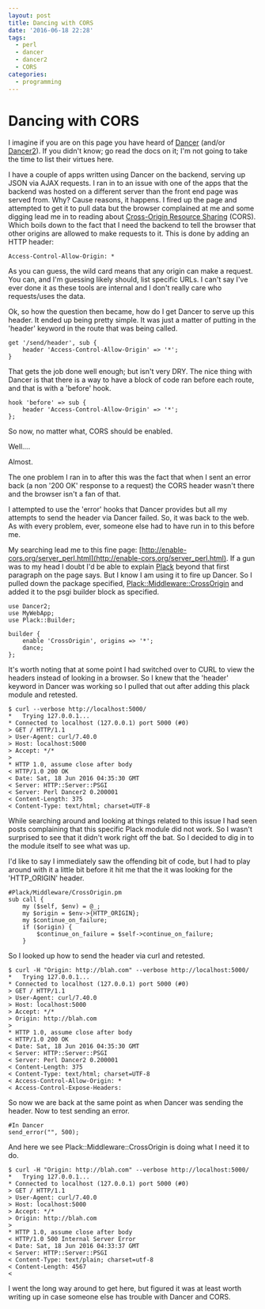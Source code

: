 ```yaml
---
layout: post
title: Dancing with CORS
date: '2016-06-18 22:28'
tags:
  - perl
  - dancer
  - dancer2
  - CORS
categories:
  - programming
---
```


# Dancing with CORS
I imagine if you are on this page you have heard of [Dancer](https://metacpan.org/pod/Dancer) (and/or [Dancer2](https://metacpan.org/pod/Dancer2)). If you didn't know; go read the docs on it; I'm not going to take the time to list their virtues here.

I have a couple of apps written using Dancer on the backend, serving up JSON via AJAX requests. I ran in to an issue with one of the apps that the backend was hosted on a different server than the front end page was served from. Why? Cause reasons, it happens. I fired up the page and attempted to get it to pull data but the browser complained at me and some digging lead me in to reading about [Cross-Origin Resource Sharing](http://enable-cors.org/) (CORS). Which boils down to the fact that I need the backend to tell the browser that other origins are allowed to make requests to it. This is done by adding an HTTP header:

```
Access-Control-Allow-Origin: *
```

As you can guess, the wild card means that any origin can make a request. You can, and I'm guessing likely should, list specific URLs. I can't say I've ever done it as these tools are internal and I don't really care who requests/uses the data.

Ok, so how the question then became, how do I get Dancer to serve up this header. It ended up being pretty simple. It was just a matter of putting in the 'header' keyword in the route that was being called.

```
get '/send/header', sub {
    header 'Access-Control-Allow-Origin' => '*';
}
```

That gets the job done well enough; but isn't very DRY. The nice thing with Dancer is that there is a way to have a block of code ran before each route, and that is with a 'before' hook.

```
hook 'before' => sub {
    header 'Access-Control-Allow-Origin' => '*';
};
```

So now, no matter what, CORS should be enabled.

Well....

Almost.

The one problem I ran in to after this was the fact that when I sent an error back (a non '200 OK' response to a request) the CORS header wasn't there and the browser isn't a fan of that.

I attempted to use the 'error' hooks that Dancer provides but all my attempts to send the header via Dancer failed. So, it was back to the web. As with every problem, ever, someone else had to have run in to this before me.

My searching lead me to this fine page: [http://enable-cors.org/server_perl.html](http://enable-cors.org/server_perl.html). If a gun was to my head I doubt I'd be able to explain [Plack](http://plackperl.org/) beyond that first paragraph on the page says. But I know I am using it to fire up Dancer. So I pulled down the package specified, [Plack::Middleware::CrossOrigin](https://metacpan.org/pod/Plack::Middleware::CrossOrigin) and added it to the psgi builder block as specified.

```
use Dancer2;
use MyWebApp;
use Plack::Builder;

builder {
    enable 'CrossOrigin', origins => '*';
    dance;
};
```

It's worth noting that at some point I had switched over to CURL to view the headers instead of looking in a browser. So I knew that the 'header' keyword in Dancer was working so I pulled that out after adding this plack module and retested.

```
$ curl --verbose http://localhost:5000/
*   Trying 127.0.0.1...
* Connected to localhost (127.0.0.1) port 5000 (#0)
> GET / HTTP/1.1
> User-Agent: curl/7.40.0
> Host: localhost:5000
> Accept: */*
>
* HTTP 1.0, assume close after body
< HTTP/1.0 200 OK
< Date: Sat, 18 Jun 2016 04:35:30 GMT
< Server: HTTP::Server::PSGI
< Server: Perl Dancer2 0.200001
< Content-Length: 375
< Content-Type: text/html; charset=UTF-8
```

While searching around and looking at things related to this issue I had seen posts complaining that this specific Plack module did not work. So I wasn't surprised to see that it didn't work right off the bat. So I decided to dig in to the module itself to see what was up.

I'd like to say I immediately saw the offending bit of code, but I had to play around with it a little bit before it hit me that the it was looking for the 'HTTP_ORIGIN' header.
```
#Plack/Middleware/CrossOrigin.pm
sub call {
    my ($self, $env) = @_;
    my $origin = $env->{HTTP_ORIGIN};
    my $continue_on_failure;
    if ($origin) {
        $continue_on_failure = $self->continue_on_failure;
    }
```

So I looked up how to send the header via curl and retested.

```
$ curl -H "Origin: http://blah.com" --verbose http://localhost:5000/
*   Trying 127.0.0.1...
* Connected to localhost (127.0.0.1) port 5000 (#0)
> GET / HTTP/1.1
> User-Agent: curl/7.40.0
> Host: localhost:5000
> Accept: */*
> Origin: http://blah.com
>
* HTTP 1.0, assume close after body
< HTTP/1.0 200 OK
< Date: Sat, 18 Jun 2016 04:35:30 GMT
< Server: HTTP::Server::PSGI
< Server: Perl Dancer2 0.200001
< Content-Length: 375
< Content-Type: text/html; charset=UTF-8
< Access-Control-Allow-Origin: *
< Access-Control-Expose-Headers:
```

So now we are back at the same point as when Dancer was sending the header. Now to test sending an error.

```
#In Dancer
send_error("", 500);
```

And here we see Plack::Middleware::CrossOrigin is doing what I need it to do.

```
$ curl -H "Origin: http://blah.com" --verbose http://localhost:5000/
*   Trying 127.0.0.1...
* Connected to localhost (127.0.0.1) port 5000 (#0)
> GET / HTTP/1.1
> User-Agent: curl/7.40.0
> Host: localhost:5000
> Accept: */*
> Origin: http://blah.com
>
* HTTP 1.0, assume close after body
< HTTP/1.0 500 Internal Server Error
< Date: Sat, 18 Jun 2016 04:33:37 GMT
< Server: HTTP::Server::PSGI
< Content-Type: text/plain; charset=utf-8
< Content-Length: 4567
<
```

I went the long way around to get here, but figured it was at least worth writing up in case someone else has trouble with Dancer and CORS.
